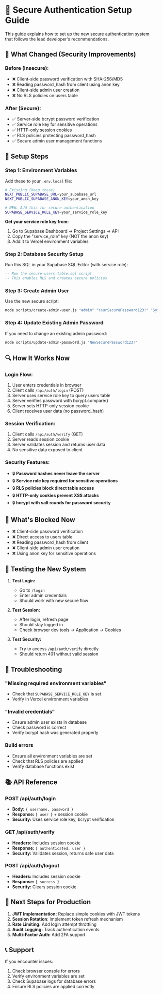 # 🔐 Secure Authentication Setup Guide

This guide explains how to set up the new secure authentication system that follows the lead developer's recommendations.

## 🚨 **What Changed (Security Improvements)**

### **Before (Insecure):**
- ❌ Client-side password verification with SHA-256/MD5
- ❌ Reading password_hash from client using anon key
- ❌ Client-side admin user creation
- ❌ No RLS policies on users table

### **After (Secure):**
- ✅ Server-side bcrypt password verification
- ✅ Service role key for sensitive operations
- ✅ HTTP-only session cookies
- ✅ RLS policies protecting password_hash
- ✅ Secure admin user management functions

## 🔧 **Setup Steps**

### **Step 1: Environment Variables**

Add these to your `.env.local` file:
```bash
# Existing (keep these)
NEXT_PUBLIC_SUPABASE_URL=your_supabase_url
NEXT_PUBLIC_SUPABASE_ANON_KEY=your_anon_key

# NEW: Add this for secure authentication
SUPABASE_SERVICE_ROLE_KEY=your_service_role_key
```

**Get your service role key from:**
1. Go to Supabase Dashboard → Project Settings → API
2. Copy the "service_role" key (NOT the anon key)
3. Add it to Vercel environment variables

### **Step 2: Database Security Setup**

Run this SQL in your Supabase SQL Editor (with service role):
```sql
-- Run the secure-users-table.sql script
-- This enables RLS and creates secure policies
```

### **Step 3: Create Admin User**

Use the new secure script:
```bash
node scripts/create-admin-user.js "admin" "YourSecurePassword123!" "System Administrator"
```

### **Step 4: Update Existing Admin Password**

If you need to change an existing admin password:
```bash
node scripts/update-admin-password.js "NewSecurePassword123!"
```

## 🔍 **How It Works Now**

### **Login Flow:**
1. User enters credentials in browser
2. Client calls `/api/auth/login` (POST)
3. Server uses service role key to query users table
4. Server verifies password with bcrypt.compare()
5. Server sets HTTP-only session cookie
6. Client receives user data (no password_hash)

### **Session Verification:**
1. Client calls `/api/auth/verify` (GET)
2. Server reads session cookie
3. Server validates session and returns user data
4. No sensitive data exposed to client

### **Security Features:**
- 🔒 **Password hashes never leave the server**
- 🔒 **Service role key required for sensitive operations**
- 🔒 **RLS policies block direct table access**
- 🔒 **HTTP-only cookies prevent XSS attacks**
- 🔒 **bcrypt with salt rounds for password security**

## 🚫 **What's Blocked Now**

- ❌ Client-side password verification
- ❌ Direct access to users table
- ❌ Reading password_hash from client
- ❌ Client-side admin user creation
- ❌ Using anon key for sensitive operations

## 🧪 **Testing the New System**

1. **Test Login:**
   - Go to `/login`
   - Enter admin credentials
   - Should work with new secure flow

2. **Test Session:**
   - After login, refresh page
   - Should stay logged in
   - Check browser dev tools → Application → Cookies

3. **Test Security:**
   - Try to access `/api/auth/verify` directly
   - Should return 401 without valid session

## 🚨 **Troubleshooting**

### **"Missing required environment variables"**
- Check that `SUPABASE_SERVICE_ROLE_KEY` is set
- Verify in Vercel environment variables

### **"Invalid credentials"**
- Ensure admin user exists in database
- Check password is correct
- Verify bcrypt hash was generated properly

### **Build errors**
- Ensure all environment variables are set
- Check that RLS policies are applied
- Verify database functions exist

## 📚 **API Reference**

### **POST /api/auth/login**
- **Body:** `{ username, password }`
- **Response:** `{ user }` + session cookie
- **Security:** Uses service role key, bcrypt verification

### **GET /api/auth/verify**
- **Headers:** Includes session cookie
- **Response:** `{ authenticated, user }`
- **Security:** Validates session, returns safe user data

### **POST /api/auth/logout**
- **Headers:** Includes session cookie
- **Response:** `{ success }`
- **Security:** Clears session cookie

## 🔐 **Next Steps for Production**

1. **JWT Implementation:** Replace simple cookies with JWT tokens
2. **Session Rotation:** Implement token refresh mechanism
3. **Rate Limiting:** Add login attempt throttling
4. **Audit Logging:** Track authentication events
5. **Multi-Factor Auth:** Add 2FA support

## 📞 **Support**

If you encounter issues:
1. Check browser console for errors
2. Verify environment variables are set
3. Check Supabase logs for database errors
4. Ensure RLS policies are applied correctly
